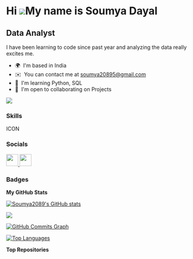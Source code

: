 Hi ![](https://user-images.githubusercontent.com/18350557/176309783-0785949b-9127-417c-8b55-ab5a4333674e.gif)My name is Soumya Dayal
====================================================================================================================================

Data Analyst
------------

I have been learning to code since past year and analyzing the data really excites me.

* 🌍  I'm based in India
* ✉️  You can contact me at [soumya20895@gmail.com](mailto:soumya20895@gmail.com)
* 🧠  I'm learning Python, SQL
* 🤝  I'm open to collaborating on Projects

<a href="https://www.github.com/Soumya2089" target="_blank" rel="noreferrer"><img
src="https://img.shields.io/github/followers/Soumya2089?logo=github&style=for-the-badge&color=0891b2&labelColor=1c1917" /></a>

### Skills


<p align="left">
ICON
</p>


### Socials

<p align="left"> <a href="https://www.github.com/Soumya2089" target="_blank" rel="noreferrer"> <picture> <source media="(prefers-color-scheme: dark)" srcset="https://raw.githubusercontent.com/danielcranney/readme-generator/main/public/icons/socials/github-dark.svg" /> <source media="(prefers-color-scheme: light)" srcset="https://raw.githubusercontent.com/danielcranney/readme-generator/main/public/icons/socials/github.svg" /> <img src="https://raw.githubusercontent.com/danielcranney/readme-generator/main/public/icons/socials/github.svg" width="32" height="32" /> </picture> </a> <a href="https://www.linkedin.com/in/soumya-dayal-546bb995/" target="_blank" rel="noreferrer"> <picture> <source media="(prefers-color-scheme: dark)" srcset="undefined" /> <source media="(prefers-color-scheme: light)" srcset="https://raw.githubusercontent.com/danielcranney/readme-generator/main/public/icons/socials/linkedin.svg" /> <img src="https://raw.githubusercontent.com/danielcranney/readme-generator/main/public/icons/socials/linkedin.svg" width="32" height="32" /> </picture> </a></p>

### Badges

<b>My GitHub Stats</b>

<a href="http://www.github.com/Soumya2089"><img src="https://github-readme-stats.vercel.app/api?username=Soumya2089&show_icons=true&hide=&count_private=true&title_color=0891b2&text_color=ffffff&icon_color=0891b2&bg_color=1c1917&hide_border=true&show_icons=true" alt="Soumya2089's GitHub stats" /></a>

<a href="http://www.github.com/Soumya2089"><img src="https://github-readme-streak-stats.herokuapp.com/?user=Soumya2089&stroke=ffffff&background=1c1917&ring=0891b2&fire=0891b2&currStreakNum=ffffff&currStreakLabel=0891b2&sideNums=ffffff&sideLabels=ffffff&dates=ffffff&hide_border=true" /></a>

<a href="http://www.github.com/Soumya2089"><img src="https://github-readme-activity-graph.cyclic.app/graph?username=Soumya2089&bg_color=1c1917&color=ffffff&line=0891b2&point=ffffff&area_color=1c1917&area=true&hide_border=true&custom_title=GitHub%20Commits%20Graph" alt="GitHub Commits Graph" /></a>

<a href="https://github.com/Soumya2089" align="left"><img src="https://github-readme-stats.vercel.app/api/top-langs/?username=Soumya2089&langs_count=10&title_color=0891b2&text_color=ffffff&icon_color=0891b2&bg_color=1c1917&hide_border=true&locale=en&custom_title=Top%20%Languages" alt="Top Languages" /></a>

<b>Top Repositories</b>

<div width="100%" align="center"></div><br /><br /><br /><br /><br /><br /><br />
